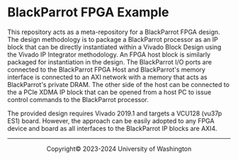 # BlackParrot FPGA Example

This repository acts as a meta-repository for a BlackParrot FPGA design.
The design methodology is to package a BlackParrot processor as an IP block
that can be directly instantiated within a Vivado Block Design using the Vivado
IP Integrator methodology. An FPGA host block is similarly packaged for instantiation
in the design. The BlackParrot I/O ports are connected to the BlackParrot FPGA Host and
BlackParrot's memory interface is connected to an AXI network with a memory that acts
as BlackParrot's private DRAM. The other side of the host can be connected to the
a PCIe XDMA IP block that can be opened from a host PC to issue control commands to the
BlackParrot processor.

The provided design requires Vivado 2019.1 and targets a VCU128 (vu37p ES1) board.
However, the approach can be easily adopted to any FPGA device and board as all
interfaces to the BlackParrot IP blocks are AXI4.

-----

<p align="center">Copyright&copy; 2023-2024 University of Washington</p>
